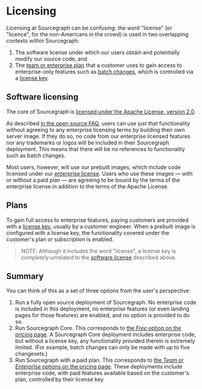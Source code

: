 # Licensing

Licensing at Sourcegraph can be confusing: the word "license" (or "licence", for the non-Americans in the crowd) is used in two overlapping contexts within Sourcegraph:

1. The software license under which our users obtain and potentially modify our source code, and
2. The [team or enterprise plan](https://about.sourcegraph.com/pricing) that a customer uses to gain access to enterprise-only features such as [batch changes](https://docs.sourcegraph.com/batch_changes), which is controlled via a [license key](../ce/license_keys.md).

## Software licensing

The core of Sourcegraph is [licensed under the Apache License, version 2.0](https://github.com/sourcegraph/sourcegraph/blob/main/LICENSE.apache).

As described [in the open source FAQ](../../community/faq.md#is-all-of-sourcegraph-open-source), users can use just that functionality without agreeing to any enterprise licensing terms by building their own server image. If they do so, no code from our enterprise licensed features nor any trademarks or logos will be included in their Sourcegraph deployment. This means that there will be no references to functionality such as batch changes.

Most users, however, will use our prebuilt images, which include code licensed under our [enterprise license](https://github.com/sourcegraph/sourcegraph/blob/main/LICENSE.enterprise). Users who use these images — with or without a paid plan — are agreeing to be bound by the terms of the enterprise license in addition to the terms of the Apache License.

## Plans

To gain full access to enterprise features, paying customers are provided with a [license key](../ce/license_keys.md), usually by a customer engineer. When a prebuilt image is configured with a license key, the functionality covered under the customer's plan or subscription is enabled.

> NOTE: Although it includes the word "license", a license key is _completely_ unrelated to the [software license](#software-licensing) described above.

## Summary

You can think of this as a set of three options from the user's perspective:

1. Run a fully open source deployment of Sourcegraph. No enterprise code is included in this deployment, no enterprise features (or even landing pages for those features) are enabled, and no option is provided to do so.
2. Run Sourcegraph Core. This corresponds to [the _Free_ option on the pricing page](https://about.sourcegraph.com/pricing/). A Sourcegraph Core deployment includes enterprise code, but without a license key, any functionality provided therein is extremely limited. (For example, batch changes can only be made with up to five changesets.)
3. Run Sourcegraph with a paid plan. This corresponds to [the _Team_ or _Enterprise_ options on the pricing page](https://about.sourcegraph.com/pricing/). These deployments include enterprise code, with paid features available based on the customer's plan, controlled by their license key.
